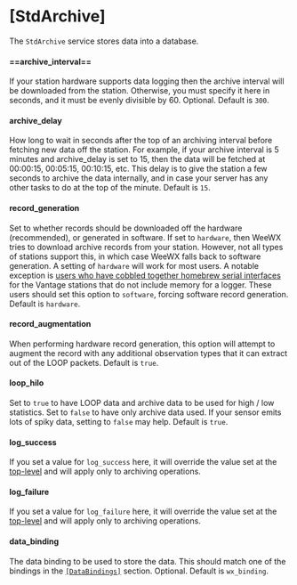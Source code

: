 # [StdArchive]

The `StdArchive` service stores data into a database.

#### ==archive_interval==

If your station hardware supports data logging then the archive interval will
be downloaded from the station. Otherwise, you must specify it here in
seconds, and it must be evenly divisible by 60. Optional. Default is `300`.

#### archive_delay

How long to wait in seconds after the top of an archiving interval before
fetching new data off the station. For example, if your archive interval is
5 minutes and archive_delay is set to 15, then the data will be fetched at
00:00:15, 00:05:15, 00:10:15, etc. This delay is to give the station a few
seconds to archive the data internally, and in case your server has any other
tasks to do at the top of the minute. Default is `15`.

#### record_generation

Set to whether records should be downloaded off the hardware (recommended),
or generated in software. If set to `hardware`, then WeeWX tries to download
archive records from your station. However, not all types of stations support
this, in which case WeeWX falls back to software generation. A setting of
`hardware` will work for most users. A notable exception is [users who have
cobbled together homebrew serial interfaces](https://www.wxforum.net/index.php?topic=10315.0)
for the Vantage stations that do not include memory for a logger. These users
should set this option to `software`, forcing software record generation.
Default is `hardware`.

#### record_augmentation

When performing hardware record generation, this option will attempt to
augment the record with any additional observation types that it can extract
out of the LOOP packets. Default is `true`.

#### loop_hilo

Set to `true` to have LOOP data and archive data to be used for high / low
statistics. Set to `false` to have only archive data used. If your sensor
emits lots of spiky data, setting to `false` may help. Default is `true`.

#### log_success

If you set a value for `log_success` here, it will override the value set at
the [top-level](general.md#log_success)  and will apply only to archiving
operations.

#### log_failure

If you set a value for `log_failure` here, it will override the value set at
the [top-level](general.md#log_failure)  and will apply only to archiving
operations.

#### data_binding

The data binding to be used to store the data. This should match one of the
bindings in the [`[DataBindings]`](data-bindings.md) section. Optional.
Default is `wx_binding`.
